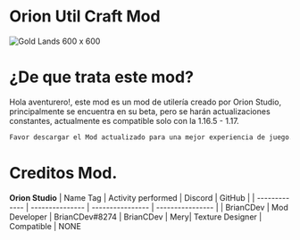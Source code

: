 # Orion Util Craft Mod

<p align="center">
    
![Gold Lands 600 x 600](https://media.discordapp.net/attachments/1075159803036455072/1084645468220444713/logo8.png?width=1025&height=413)

</p>

# ¿De que trata este mod?

 Hola aventurero!, este mod es un mod de utilería creado por Orion Studio, principalmente se encuentra en su beta, pero se harán actualizaciones constantes, actualmente es compatible solo con la 1.16.5 - 1.17.

```bash
Favor descargar el Mod actualizado para una mejor experiencia de juego.
```

# Creditos Mod.
**Orion Studio**
| Name Tag     | Activity performed | Discord | GitHub |
| ------------- | --------------- | ---------------- | ---------------- |
| BrianCDev    | Mod Developer     | BrianCDev#8274   | BrianCDev
| Mery| Texture Designer      | Compatible  | NONE 
